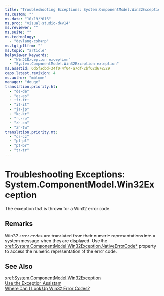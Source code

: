```yaml
---
title: "Troubleshooting Exceptions: System.ComponentModel.Win32Exception | Microsoft Docs"
ms.custom: ""
ms.date: "10/19/2016"
ms.prod: "visual-studio-dev14"
ms.reviewer: ""
ms.suite: ""
ms.technology: 
  - "devlang-csharp"
ms.tgt_pltfrm: ""
ms.topic: "article"
helpviewer_keywords: 
  - "Win32Exception exception"
  - "System.ComponentModel.Win32Exception exception"
ms.assetid: 6d5facbd-34f0-4f04-a7df-2bf62d676529
caps.latest.revision: 4
ms.author: "mblome"
manager: "douge"
translation.priority.ht: 
  - "de-de"
  - "es-es"
  - "fr-fr"
  - "it-it"
  - "ja-jp"
  - "ko-kr"
  - "ru-ru"
  - "zh-cn"
  - "zh-tw"
translation.priority.mt: 
  - "cs-cz"
  - "pl-pl"
  - "pt-br"
  - "tr-tr"
---
```

# Troubleshooting Exceptions: System.ComponentModel.Win32Exception
The exception that is thrown for a Win32 error code.  
  
## Remarks  
 Win32 error codes are translated from their numeric representations into a system message when they are displayed. Use the <xref:System.ComponentModel.Win32Exception.NativeErrorCode*> property to access the numeric representation of the error code.  
  
## See Also  
 <xref:System.ComponentModel.Win32Exception>   
 [Use the Exception Assistant](../Topic/How%20to:%20Use%20the%20Exception%20Assistant.md)   
 [Where Can I Look Up Win32 Error Codes?](../debugger/where-can-i-look-up-win32-error-codes-.md)